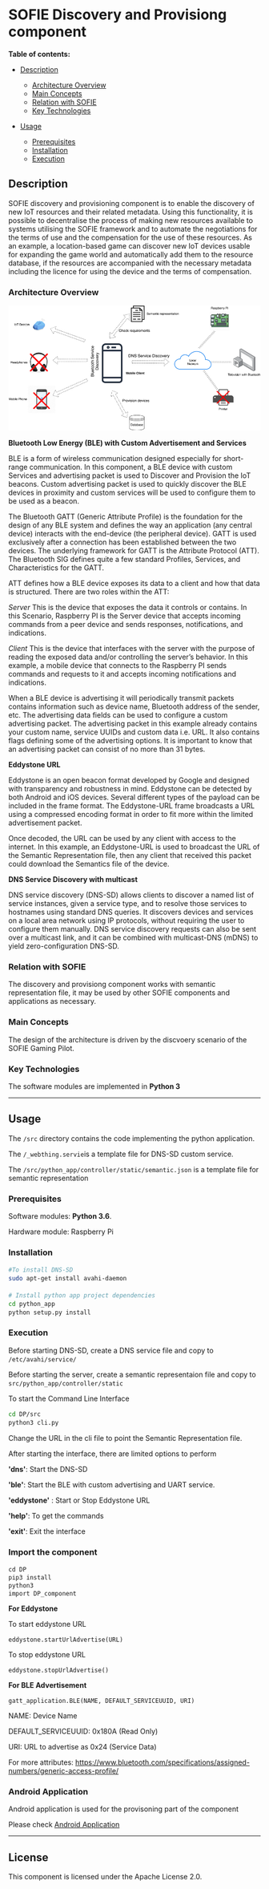 # SOFIE Discovery and Provisiong component

**Table of contents:**

- [Description](#description)
    - [Architecture Overview](#architecture-overview)
    - [Main Concepts](#main-concepts)
    - [Relation with SOFIE](#relation-with-sofie)
    - [Key Technologies](#key-technologies)

- [Usage](#usage)
    - [Prerequisites](#prerequisites)
    - [Installation](#installation)
    - [Execution](#execution)


## Description

SOFIE discovery and provisioning component is to enable the discovery of new IoT resources and their related metadata. Using this functionality, it is possible to decentralise the process of making new resources available to systems utilising the SOFIE framework and to automate the negotiations for the terms of use and the compensation for the use of these resources. As an example, a location-based game can discover new IoT devices usable for expanding the game world and automatically add them to the resource database, if the resources are accompanied with the necessary metadata including the licence for using the device and the terms of compensation. 


### Architecture Overview

![High Level Architecture](/imgs/archi.png)


**Bluetooth Low Energy (BLE) with Custom Advertisement and Services**

BLE is a form of wireless communication designed especially for short-range communication. In this component, a BLE device with custom Services and advertising packet is used to Discover and Provision the IoT beacons. Custom advertising packet is used to quickly discover the BLE devices in proximity and custom services will be used to configure them to be used as a beacon.  

The Bluetooth GATT (Generic Attribute Profile) is the foundation for the design of any BLE system and defines the way an application (any central device) interacts with the end-device (the peripheral device). GATT is used exclusively after a connection has been established between the two devices. The underlying framework for GATT is the Attribute Protocol (ATT). The Bluetooth SIG defines quite a few standard Profiles, Services, and Characteristics for the GATT.

ATT defines how a BLE device exposes its data to a client and how that data is structured.
There are two roles within the ATT:

*Server*
This is the device that exposes the data it controls or contains. In this Scenario, Raspberry PI is the Server device that accepts incoming commands from a peer device and sends responses, notifications, and indications.

*Client*
This is the device that interfaces with the server with the purpose of reading the exposed data and/or controlling the server’s behavior. In this example, a mobile device that connects to the Raspberry PI sends commands and requests to it and accepts incoming notifications and indications.

When a BLE device is advertising it will periodically transmit packets contains information such as device name, Bluetooth address of the sender, etc. The advertising data fields can be used to configure a custom advertising packet. The advertising packet in this example already contains your custom name, service UUIDs and custom data i.e. URL. It also contains flags defining some of the advertising options. It is important to know that an advertising packet can consist of no more than 31 bytes.

**Eddystone URL**

Eddystone is an open beacon format developed by Google and designed with transparency and robustness in mind. Eddystone can be detected by both Android and iOS devices. Several different types of the payload can be included in the frame format. The Eddystone-URL frame broadcasts a URL using a compressed encoding format in order to fit more within the limited advertisement packet.

Once decoded, the URL can be used by any client with access to the internet. In this example, an Eddystone-URL is used to broadcast the URL of the Semantic Representation file, then any client that received this packet could download the Semantics file of the device.

**DNS Service Discovery with multicast**

DNS service discovery (DNS-SD) allows clients to discover a named list of service instances, given a service type, and to resolve those services to hostnames using standard DNS queries. It discovers devices and services on a local area network using IP protocols, without requiring the user to configure them manually. DNS service discovery requests can also be sent over a multicast link, and it can be combined with multicast-DNS (mDNS) to yield zero-configuration DNS-SD.

### Relation with SOFIE

The discovery and provisiong component works with semantic representation file, it may be used by other SOFIE components and applications as necessary.

### Main Concepts

The design of the architecture is driven by the discvoery scenario of the SOFIE Gaming Pilot. 


### Key Technologies

The software modules are implemented in **Python 3** 

***

## Usage

The `/src` directory contains the code implementing the python application.

The `/_webthing.servie`is a template file for DNS-SD custom service.

The `/src/python_app/controller/static/semantic.json` is a template file for semantic representation


### Prerequisites

Software modules: **Python 3.6**.

Hardware module: Raspberry Pi 


### Installation

```bash
#To install DNS-SD 
sudo apt-get install avahi-daemon 

# Install python app project dependencies
cd python_app
python setup.py install 
```

### Execution

Before starting DNS-SD, create a DNS service file and copy to `/etc/avahi/service/`

Before starting the server, create a semantic representaion file and copy to `src/python_app/controller/static`

To start the Command Line Interface
```bash
cd DP/src
python3 cli.py
```
Change the URL in the cli file to point the Semantic Representation file.

After starting the interface, there are limited options to perform

**'dns'**: Start the DNS-SD

**'ble'**: Start the BLE with custom advertising and UART service.

**'eddystone'** : Start or Stop Eddystone URL

**'help'**: To get the commands

**'exit'**: Exit the interface

### Import the component

```
cd DP
pip3 install
python3
import DP_component
```

**For Eddystone**

To start eddystone URL
```
eddystone.startUrlAdvertise(URL)
```

To stop eddystone URL
```
eddystone.stopUrlAdvertise()
```

**For BLE Advertisement**

```
gatt_application.BLE(NAME, DEFAULT_SERVICEUUID, URI)
```
NAME: Device Name

DEFAULT_SERVICEUUID: 0x180A (Read Only)

URI: URL to advertise as 0x24 (Service Data)

For more attributes: https://www.bluetooth.com/specifications/assigned-numbers/generic-access-profile/

### Android Application

Android application is used for the provisoning part of the component

Please check [Android Application](/android_app/README.md)

***
## License

This component is licensed under the Apache License 2.0.
